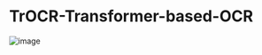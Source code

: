 # TrOCR-Transformer-based-OCR
![image](https://github.com/user-attachments/assets/b9a13f5b-88e9-4433-9a04-c0f704ff153f)
